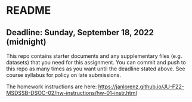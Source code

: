 # README

## Deadline: Sunday, September 18, 2022 (midnight)

This repo contains starter documents and any supplementary files (e.g. datasets) that you need for this assignment.
You can commit and push to this repo as many times as you want until the deadline stated above.
See course syllabus for policy on late submissions.

 The homework instructions are here: https://janlorenz.github.io/JU-F22-MSDSSB-DSOC-02/hw-instructions/hw-01-instr.html
